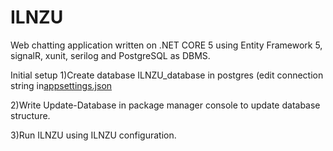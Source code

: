 # ILNZU
Web chatting application written on .NET CORE 5 using Entity Framework 5, signalR, xunit, serilog and PostgreSQL as DBMS.

Initial setup
1)Create database ILNZU_database in postgres (edit connection string in[appsettings.json](https://github.com/slavkokp/ILNZU/blob/master/ILNZU/ILNZU/appsettings.json)

2)Write Update-Database in package manager console to update database structure.

3)Run ILNZU using ILNZU configuration.
